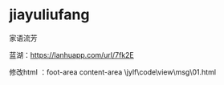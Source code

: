 # jiayuliufang
家语流芳

蓝湖：https://lanhuapp.com/url/7fk2E

修改html
：foot-area content-area
\\jylf\code\view\msg\01.html
